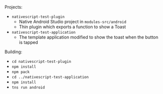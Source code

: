 Projects:
- `nativescript-test-plugin`
  - Native Android Studio project in `modules-src/android`
  - Thin plugin which exports a function to show a Toast
- `nativescript-test-application`
  - The template application modified to show the toast when the button is tapped

Building:

- `cd nativescript-test-plugin`
- `npm install`
- `npm pack`
- `cd ../nativescript-test-application`
- `npm install`
- `tns run android`
